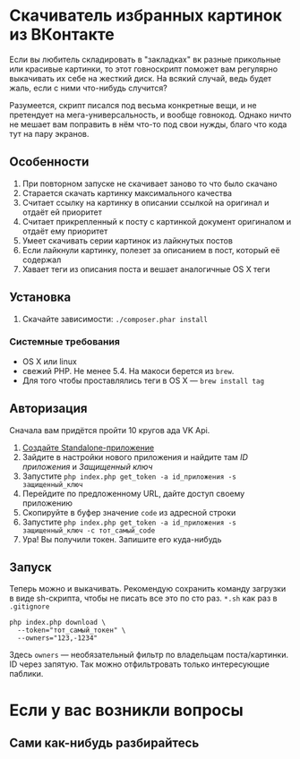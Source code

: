 # Скачиватель избранных картинок из ВКонтакте

Если вы любитель складировать в "закладках" вк разные прикольные или красивые картинки, то этот говноскрипт поможет вам регулярно выкачивать их себе на жесткий диск. На всякий случай, ведь будет жаль, если с ними что-нибудь случится?

Разумеется, скрипт писался под весьма конкретные вещи, и не претендует на мега-универсальность, и вообще говнокод. Однако ничто не мешает вам поправить в нём что-то под свои нужды, благо что кода тут на пару экранов.

## Особенности

1. При повторном запуске не скачивает заново то что было скачано
2. Старается скачать картинку максимального качества
3. Считает ссылку на картинку в описании ссылкой на оригинал и отдаёт ей приоритет
4. Считает прикрепленный к посту с картинкой документ оригиналом и отдаёт ему приоритет
5. Умеет скачивать серии картинок из лайкнутых постов
6. Если лайкнули картинку, полезет за описанием в пост, который её содержал
7. Хавает теги из описания поста и вешает аналогичные OS X 
теги

## Установка

1. Скачайте зависимости: `./composer.phar install`

### Системные требования
* OS X или linux
* свежий PHP. Не менее 5.4. На макоси берется из `brew`.
* Для того чтобы проставлялись теги в OS X — `brew install tag`

## Авторизация

Сначала вам придётся пройти 10 кругов ада VK Api.

1. [Создайте Standalone-приложение](https://vk.com/editapp?act=create)
1. Зайдите в настройки нового приложения и найдите там *ID приложения* и *Защищенный ключ*
1. Запустите `php index.php get_token -a id_приложения -s защищенный_ключ`
1. Перейдите по предложенному URL, дайте доступ своему приложению
1. Скопируйте в буфер значение `code` из адресной строки
1. Запустите `php index.php get_token -a id_приложения -s защищенный_ключ -c тот_самый_code`
1. Ура! Вы получили токен. Запишите его куда-нибудь

## Запуск

Теперь можно и выкачивать. 
Рекомендую сохранить команду загрузки в виде sh-скрипта, чтобы не писать все это по сто раз. `*.sh` как раз в `.gitignore`

```
php index.php download \
  --token="тот_самый_токен" \
  --owners="123,-1234"
```

Здесь `owners` — необязательный фильтр по владельцам поста/картинки. ID через запятую. Так можно отфильтровать только интересующие паблики.

# Если у вас возникли вопросы
## Сами как-нибудь разбирайтесь